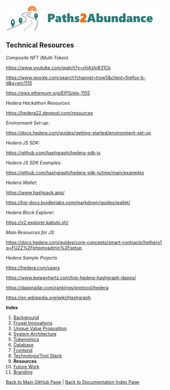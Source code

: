 ![Logo](./img/logo.png) 

## Technical Resources

*Composite NFT (Multi-Token)*

<https://www.youtube.com/watch?v=nhAzIp831Ck> 

<https://www.google.com/search?channel=trow5&client=firefox-b-d&q=erc1115> 

<https://eips.ethereum.org/EIPS/eip-1155> 

*Hedera Hackathon Resources:*  

<https://hedera22.devpost.com/resources> 

*Environment Set-up:*          

<https://docs.hedera.com/guides/getting-started/environment-set-up> 

*Hedera JS SDK:*               

<https://github.com/hashgraph/hedera-sdk-js>   

*Hedera JS SDK Examples:*     

<https://github.com/hashgraph/hedera-sdk-js/tree/main/examples> 

*Hedera Wallet:*               

<https://www.hashpack.app/> 

<https://hsj-docs.buidlerlabs.com/markdown/guides/wallet/> 

*Hedera Block Explorer:*

<https://v2.explorer.kabuto.sh/> 

*Main Resources for JS:*       

<https://docs.hedera.com/guides/core-concepts/smart-contracts/hethers?q=FUZZ%2Fphpmyadmin%2Fsetup> 

*Hedera Sample Projects*

<https://hedera.com/users> 

<https://www.leewayhertz.com/top-hedera-hashgraph-dapps/> 

<https://dappradar.com/rankings/protocol/hedera> 

<https://en.wikipedia.org/wiki/Hashgraph> 



**Index**

1. [Background](Background.md)
2. [Frugal Innovations](FrugalInnovations.md)
3. [Unique Value Proposition](UniqueValueProposition.md)
4. [System Architecture](SystemArchitecture.md)
5. [Tokenomics](Tokenomics.md)
6. [Database](Database.md)
7. [Frontend](Frontend.md)
9. [Technology/Tool Stack](TechnologyStack.md)
10. **Resources**
11. [Future Work](FuturePlans.md)
12. [Branding](Branding.md)


<hline></hline>

[Back to Main GitHub Page](../README.md) | [Back to Documentation Index Page](Documentation.md)
